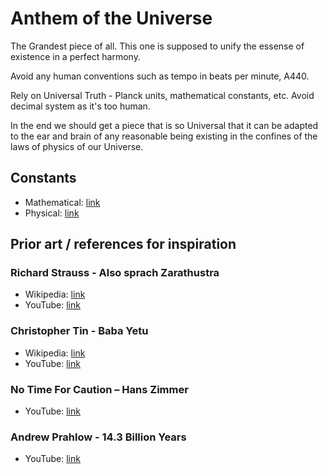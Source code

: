 # Anthem of the Universe

The Grandest piece of all. This one is supposed to unify the essense of existence in a perfect harmony.

Avoid any human conventions such as tempo in beats per minute, A440.

Rely on Universal Truth - Planck units, mathematical constants, etc. Avoid decimal system as it's too human.

In the end we should get a piece that is so Universal that it can be adapted to the ear and brain of any reasonable being existing in the confines of the laws of physics of our Universe.

## Constants

* Mathematical: [link](https://en.wikipedia.org/wiki/List_of_mathematical_constants)
* Physical: [link](https://en.wikipedia.org/wiki/List_of_physical_constants)

## Prior art / references for inspiration

### Richard Strauss - Also sprach Zarathustra

* Wikipedia: [link](https://en.wikipedia.org/wiki/Also_sprach_Zarathustra)
* YouTube: [link](https://www.youtube.com/watch?v=GfwAPg4rQQE)

### Christopher Tin - Baba Yetu

* Wikipedia: [link](https://en.wikipedia.org/wiki/Baba_Yetu)
* YouTube: [link](https://www.youtube.com/watch?v=IJiHDmyhE1A)


### No Time For Caution – Hans Zimmer

* YouTube: [link](https://www.youtube.com/watch?v=kpK4cDk2bRs)

### Andrew Prahlow - 14.3 Billion Years

* YouTube: [link](https://www.youtube.com/watch?v=K1R9NA-cseY)
